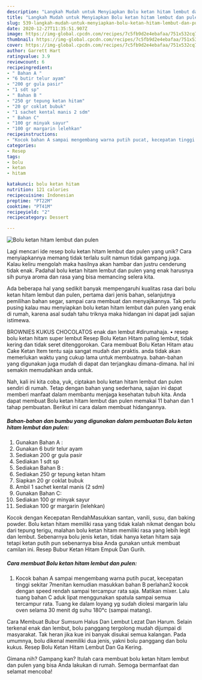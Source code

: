 ```yaml
---
description: "Langkah Mudah untuk Menyiapkan Bolu ketan hitam lembut dan pulen Anti Gagal"
title: "Langkah Mudah untuk Menyiapkan Bolu ketan hitam lembut dan pulen Anti Gagal"
slug: 539-langkah-mudah-untuk-menyiapkan-bolu-ketan-hitam-lembut-dan-pulen-anti-gagal
date: 2020-12-27T11:35:51.907Z
image: https://img-global.cpcdn.com/recipes/7c5fb9d2e4ebafaa/751x532cq70/bolu-ketan-hitam-lembut-dan-pulen-foto-resep-utama.jpg
thumbnail: https://img-global.cpcdn.com/recipes/7c5fb9d2e4ebafaa/751x532cq70/bolu-ketan-hitam-lembut-dan-pulen-foto-resep-utama.jpg
cover: https://img-global.cpcdn.com/recipes/7c5fb9d2e4ebafaa/751x532cq70/bolu-ketan-hitam-lembut-dan-pulen-foto-resep-utama.jpg
author: Garrett Hart
ratingvalue: 3.9
reviewcount: 6
recipeingredient:
- " Bahan A "
- "6 butir telur ayam"
- "200 gr gula pasir"
- "1 sdt sp"
- " Bahan B "
- "250 gr tepung ketan hitam"
- "20 gr coklat bubuk"
- "1 sachet kental manis 2 sdm"
- " Bahan C"
- "100 gr minyak sayur"
- "100 gr margarin lelehkan"
recipeinstructions:
- "Kocok bahan A sampai mengembang warna putih pucat, kecepatan tinggi sekitar 7menitan kemudian masukkan bahan B perlahan2 kocok dengan speed rendah sampai tercampur rata saja. Matikan mixer. Lalu tuang bahan C aduk lipat menggunakan spatula sampai semua tercampur rata. Tuang ke dalam loyang yg sudah diolesi margarin lalu oven selama 30 menit dg suhu 180°c (sampai matang)."
categories:
- Resep
tags:
- bolu
- ketan
- hitam

katakunci: bolu ketan hitam 
nutrition: 121 calories
recipecuisine: Indonesian
preptime: "PT22M"
cooktime: "PT41M"
recipeyield: "2"
recipecategory: Dessert

---
```



![Bolu ketan hitam lembut dan pulen](https://img-global.cpcdn.com/recipes/7c5fb9d2e4ebafaa/751x532cq70/bolu-ketan-hitam-lembut-dan-pulen-foto-resep-utama.jpg)

Lagi mencari ide resep bolu ketan hitam lembut dan pulen yang unik? Cara menyiapkannya memang tidak terlalu sulit namun tidak gampang juga. Kalau keliru mengolah maka hasilnya akan hambar dan justru cenderung tidak enak. Padahal bolu ketan hitam lembut dan pulen yang enak harusnya sih punya aroma dan rasa yang bisa memancing selera kita.

Ada beberapa hal yang sedikit banyak mempengaruhi kualitas rasa dari bolu ketan hitam lembut dan pulen, pertama dari jenis bahan, selanjutnya pemilihan bahan segar, sampai cara membuat dan menyajikannya. Tak perlu pusing kalau mau menyiapkan bolu ketan hitam lembut dan pulen yang enak di rumah, karena asal sudah tahu triknya maka hidangan ini dapat jadi sajian istimewa.

BROWNIES KUKUS CHOCOLATOS enak dan lembut #dirumahaja. • resep bolu ketan hitam super lembut Resep Bolu Ketan Hitam paling lembut, tidak kering dan tidak seret ditenggorokan. Cara membuat Bolu Ketan Hitam atau Cake Ketan Item tentu saja sangat mudah dan praktis. anda tidak akan memerlukan waktu yang cukup lama untuk membuatnya. bahan-bahan yang digunakan juga mudah di dapat dan terjangkau dimana-dimana. hal ini semakin memudahkan anda untuk.


Nah, kali ini kita coba, yuk, ciptakan bolu ketan hitam lembut dan pulen sendiri di rumah. Tetap dengan bahan yang sederhana, sajian ini dapat memberi manfaat dalam membantu menjaga kesehatan tubuh kita. Anda dapat membuat Bolu ketan hitam lembut dan pulen memakai 11 bahan dan 1 tahap pembuatan. Berikut ini cara dalam membuat hidangannya.

<!--inarticleads1-->

##### Bahan-bahan dan bumbu yang digunakan dalam pembuatan Bolu ketan hitam lembut dan pulen:

1. Gunakan  Bahan A :
1. Gunakan 6 butir telur ayam
1. Sediakan 200 gr gula pasir
1. Sediakan 1 sdt sp
1. Sediakan  Bahan B :
1. Sediakan 250 gr tepung ketan hitam
1. Siapkan 20 gr coklat bubuk
1. Ambil 1 sachet kental manis (2 sdm)
1. Gunakan  Bahan C:
1. Sediakan 100 gr minyak sayur
1. Sediakan 100 gr margarin (lelehkan)


Kocok dengan Kecepatan RendahMasukkan santan, vanili, susu, dan baking powder. Bolu ketan hitam memiliki rasa yang tidak kalah nikmat dengan bolu dari tepung terigu, malahan bolu ketan hitam memiliki rasa yang lebih legit dan lembut. Sebenarnya bolu jenis ketan, tidak hanya ketan hitam saja tetapi ketan putih pun sebenarnya bisa Anda gunakan untuk membuat camilan ini. Resep Bubur Ketan Hitam Empuk Dan Gurih. 

<!--inarticleads2-->

##### Cara membuat Bolu ketan hitam lembut dan pulen:

1. Kocok bahan A sampai mengembang warna putih pucat, kecepatan tinggi sekitar 7menitan kemudian masukkan bahan B perlahan2 kocok dengan speed rendah sampai tercampur rata saja. Matikan mixer. Lalu tuang bahan C aduk lipat menggunakan spatula sampai semua tercampur rata. Tuang ke dalam loyang yg sudah diolesi margarin lalu oven selama 30 menit dg suhu 180°c (sampai matang).


Cara Membuat Bubur Sumsum Halus Dan Lembut Lezat Dan Harum. Selain terkenal enak dan lembut, bolu panggang tergolong mudah dijumpai di masyarakat. Tak heran jika kue ini banyak disukai semua kalangan. Pada umumnya, bolu dikenal memiliki dua jenis, yakni bolu panggang dan bolu kukus. Resep Bolu Ketan Hitam Lembut Dan Ga Kering. 

Gimana nih? Gampang kan? Itulah cara membuat bolu ketan hitam lembut dan pulen yang bisa Anda lakukan di rumah. Semoga bermanfaat dan selamat mencoba!
